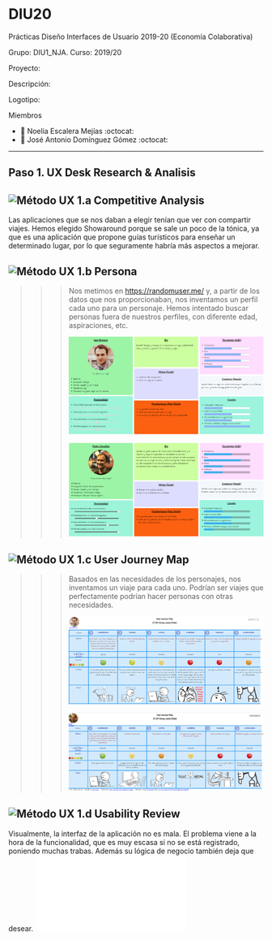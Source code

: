 # DIU20
Prácticas Diseño Interfaces de Usuario 2019-20 (Economía Colaborativa) 

Grupo: DIU1_NJA.  Curso: 2019/20 

Proyecto: 

Descripción: 

Logotipo: 

Miembros
 * :bust_in_silhouette:   Noelia Escalera Mejías     :octocat:     
 * :bust_in_silhouette:  José Antonio Domínguez Gómez     :octocat:

----- 

## Paso 1. UX Desk Research & Analisis 

![Método UX](../img/Competitive.png) 1.a Competitive Analysis
-----
Las aplicaciones que se nos daban a elegir tenían que ver con compartir viajes. Hemos elegido Showaround porque se sale un poco de la tónica, ya que es una aplicación que propone guías turísticos para enseñar un determinado lugar, por lo que seguramente habría más aspectos a mejorar.

![Método UX](../img/Persona.png) 1.b Persona
-----

>>> Nos metimos en https://randomuser.me/ y, a partir de los datos que nos proporcionaban, nos inventamos un perfil cada uno para un personaje. Hemos intentado buscar personas fuera de nuestros perfiles, con diferente edad, aspiraciones, etc.
>>>
>>> ![Método UX](../img/iago-romero-P.png)
>>>
>>> ![Método UX](../img/Pedro.png)

![Método UX](../img/JourneyMap.png) 1.c User Journey Map
----


>>> Basados en las necesidades de los personajes, nos inventamos un viaje para cada uno. Podrían ser viajes que perfectamente podrían hacer personas con otras necesidades.
>>>
>>> ![Método UX](../img/iago-romero-J.png)
>>>
>>> ![Método UX](../img/Journey-map-Pedro.png)
>>>

![Método UX](../img/usabilityReview.png) 1.d Usability Review
----
Visualmente, la interfaz de la aplicación no es mala. El problema viene a la hora de la funcionalidad, que es muy escasa si no se está registrado, poniendo muchas trabas. Además su lógica de negocio también deja que desear.
![Enlace a la Usability Review Completa](../Usability.pdf)
